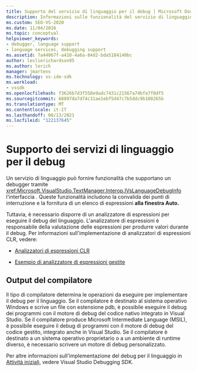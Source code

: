 ```yaml
---
title: Supporto del servizio di linguaggio per il debug | Microsoft Docs
description: Informazioni sulle funzionalità del servizio di linguaggio nell'interfaccia IVsLanguageDebugInfo che forniscono supporto per il debug in Visual Studio.
ms.custom: SEO-VS-2020
ms.date: 11/04/2016
ms.topic: conceptual
helpviewer_keywords:
- debugger, language support
- language services, debugging support
ms.assetid: 7a44067f-a410-4a6a-84d2-bda5184140bc
author: leslierichardson95
ms.author: lerich
manager: jmartens
ms.technology: vs-ide-sdk
ms.workload:
- vssdk
ms.openlocfilehash: f3626b7d3f558e9adc7431c21567a74bfe7f0df5
ms.sourcegitcommit: 68897da7d74c31ae1ebf5d47c7b5ddc9b108265b
ms.translationtype: MT
ms.contentlocale: it-IT
ms.lasthandoff: 08/13/2021
ms.locfileid: "122137645"
---
```

# <a name="language-service-support-for-debugging"></a>Supporto dei servizi di linguaggio per il debug
Un servizio di linguaggio può fornire funzionalità che supportano un debugger tramite <xref:Microsoft.VisualStudio.TextManager.Interop.IVsLanguageDebugInfo> l'interfaccia . Queste funzionalità includono la convalida dei punti di interruzione e la fornitura di un elenco di espressioni **alla finestra Auto.**

 Tuttavia, è necessario disporre di un analizzatore di espressioni per eseguire il debug del linguaggio. L'analizzatore di espressioni è responsabile della valutazione delle espressioni per produrre valori durante il debug. Per informazioni sull'implementazione di analizzatori di espressioni CLR, vedere:

- [Analizzatori di espressioni CLR](https://github.com/Microsoft/ConcordExtensibilitySamples/wiki/CLR-Expression-Evaluators)

- [Esempio di analizzatore di espressioni gestite](https://github.com/Microsoft/ConcordExtensibilitySamples/wiki/Managed-Expression-Evaluator-Sample)

## <a name="compiler-output"></a>Output del compilatore
 Il tipo di compilatore determina le operazioni da eseguire per implementare il debug per il linguaggio. Se il compilatore è destinato al sistema operativo Windows e scrive un file con estensione pdb, è possibile eseguire il debug dei programmi con il motore di debug del codice nativo integrato in Visual Studio. Se il compilatore produce Microsoft Intermediate Language (MSIL), è possibile eseguire il debug di programmi con il motore di debug del codice gestito, integrato anche in Visual Studio. Se il compilatore è destinato a un sistema operativo proprietario o a un ambiente di runtime diverso, è necessario scrivere un motore di debug personalizzato.

 Per altre informazioni sull'implementazione del debug per il linguaggio in [Attività iniziali,](../../extensibility/debugger/getting-started-with-debugger-extensibility.md) vedere Visual Studio Debugging SDK.
